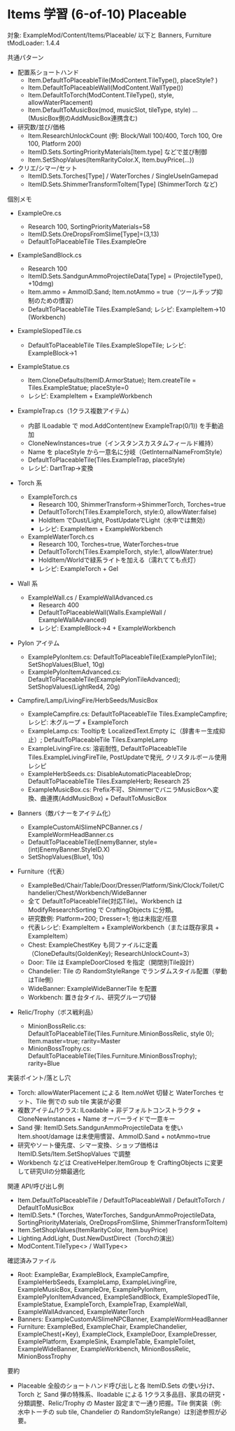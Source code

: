 # Items 学習 (6-of-10) Placeable

対象: ExampleMod/Content/Items/Placeable/ 以下と Banners, Furniture
tModLoader: 1.4.4

共通パターン
- 配置系ショートハンド
  - Item.DefaultToPlaceableTile(ModContent.TileType<Tile>(), placeStyle? )
  - Item.DefaultToPlaceableWall(ModContent.WallType<Wall>())
  - Item.DefaultToTorch(ModContent.TileType<Tile>(), style, allowWaterPlacement)
  - Item.DefaultToMusicBox(mod, musicSlot, tileType, style) …(MusicBox側のAddMusicBox連携含む)
- 研究数/並び/価格
  - Item.ResearchUnlockCount (例: Block/Wall 100/400, Torch 100, Ore 100, Platform 200)
  - ItemID.Sets.SortingPriorityMaterials[Item.type] などで並び制御
  - Item.SetShopValues(ItemRarityColor.X, Item.buyPrice(...))
- クリエ/シマー/セット
  - ItemID.Sets.Torches[Type] / WaterTorches / SingleUseInGamepad
  - ItemID.Sets.ShimmerTransformToItem[Type] (ShimmerTorch など)

個別メモ
- ExampleOre.cs
  - Research 100, SortingPriorityMaterials=58
  - ItemID.Sets.OreDropsFromSlime[Type]=(3,13)
  - DefaultToPlaceableTile Tiles.ExampleOre

- ExampleSandBlock.cs
  - Research 100
  - ItemID.Sets.SandgunAmmoProjectileData[Type] = (ProjectileType<ExampleSandBallGunProjectile>(), +10dmg)
  - Item.ammo = AmmoID.Sand; Item.notAmmo = true（ツールチップ抑制のための慣習）
  - DefaultToPlaceableTile Tiles.ExampleSand; レシピ: ExampleItem→10 (Workbench)

- ExampleSlopedTile.cs
  - DefaultToPlaceableTile Tiles.ExampleSlopeTile; レシピ: ExampleBlock→1

- ExampleStatue.cs
  - Item.CloneDefaults(ItemID.ArmorStatue); Item.createTile = Tiles.ExampleStatue; placeStyle=0
  - レシピ: ExampleItem + ExampleWorkbench

- ExampleTrap.cs（1クラス複数アイテム）
  - 内部 ILoadable で mod.AddContent(new ExampleTrap(0/1)) を手動追加
  - CloneNewInstances=true（インスタンスカスタムフィールド維持）
  - Name を placeStyle から一意名に分岐（GetInternalNameFromStyle）
  - DefaultToPlaceableTile(Tiles.ExampleTrap, placeStyle)
  - レシピ: DartTrap→変換

- Torch 系
  - ExampleTorch.cs
    - Research 100, ShimmerTransform→ShimmerTorch, Torches=true
    - DefaultToTorch(Tiles.ExampleTorch, style:0, allowWater:false)
    - HoldItem でDust/Light, PostUpdateでLight（水中では無効）
    - レシピ: ExampleItem + ExampleWorkbench
  - ExampleWaterTorch.cs
    - Research 100, Torches=true, WaterTorches=true
    - DefaultToTorch(Tiles.ExampleTorch, style:1, allowWater:true)
    - HoldItem/Worldで緑系ライトを加える（濡れてても点灯）
    - レシピ: ExampleTorch + Gel

- Wall 系
  - ExampleWall.cs / ExampleWallAdvanced.cs
    - Research 400
    - DefaultToPlaceableWall(Walls.ExampleWall / ExampleWallAdvanced)
    - レシピ: ExampleBlock→4 + ExampleWorkbench

- Pylon アイテム
  - ExamplePylonItem.cs: DefaultToPlaceableTile(ExamplePylonTile); SetShopValues(Blue1, 10g)
  - ExamplePylonItemAdvanced.cs: DefaultToPlaceableTile(ExamplePylonTileAdvanced); SetShopValues(LightRed4, 20g)

- Campfire/Lamp/LivingFire/HerbSeeds/MusicBox
  - ExampleCampfire.cs: DefaultToPlaceableTile Tiles.ExampleCampfire; レシピ: 木グループ + ExampleTorch
  - ExampleLamp.cs: Tooltipを LocalizedText.Empty に（辞書キー生成抑止）; DefaultToPlaceableTile Tiles.ExampleLamp
  - ExampleLivingFire.cs: 溶岩耐性, DefaultToPlaceableTile Tiles.ExampleLivingFireTile, PostUpdateで発光, クリスタルボール使用レシピ
  - ExampleHerbSeeds.cs: DisableAutomaticPlaceableDrop; DefaultToPlaceableTile Tiles.ExampleHerb; Research 25
  - ExampleMusicBox.cs: Prefix不可、ShimmerでバニラMusicBoxへ変換、曲連携(AddMusicBox) + DefaultToMusicBox

- Banners（敵バナーをアイテム化）
  - ExampleCustomAISlimeNPCBanner.cs / ExampleWormHeadBanner.cs
  - DefaultToPlaceableTile(EnemyBanner, style=(int)EnemyBanner.StyleID.X)
  - SetShopValues(Blue1, 10s)

- Furniture（代表）
  - ExampleBed/Chair/Table/Door/Dresser/Platform/Sink/Clock/Toilet/Chandelier/Chest/Workbench/WideBanner
  - 全て DefaultToPlaceableTile(対応Tile)。Workbench は ModifyResearchSorting で CraftingObjects に分類。
  - 研究数例: Platform=200; Dresser=1; 他は未指定/任意
  - 代表レシピ: ExampleItem + ExampleWorkbench（または既存家具 + ExampleItem）
  - Chest: ExampleChestKey も同ファイルに定義（CloneDefaults(GoldenKey); ResearchUnlockCount=3）
  - Door: Tile は ExampleDoorClosed を指定（開閉別Tile設計）
  - Chandelier: Tile の RandomStyleRange でランダムスタイル配置（挙動はTile側）
  - WideBanner: ExampleWideBannerTile を配置
  - Workbench: 置き台タイル、研究グループ切替

- Relic/Trophy（ボス戦利品）
  - MinionBossRelic.cs: DefaultToPlaceableTile(Tiles.Furniture.MinionBossRelic, style 0); Item.master=true; rarity=Master
  - MinionBossTrophy.cs: DefaultToPlaceableTile(Tiles.Furniture.MinionBossTrophy); rarity=Blue

実装ポイント/落とし穴
- Torch: allowWaterPlacement による Item.noWet 切替と WaterTorches セット、Tile 側での sub tile 実装が必要
- 複数アイテム/1クラス: ILoadable + 非デフォルトコンストラクタ + CloneNewInstances + Name オーバーライドで一意キー
- Sand 弾: ItemID.Sets.SandgunAmmoProjectileData を使い Item.shoot/damage は未使用慣習、AmmoID.Sand + notAmmo=true
- 研究やソート優先度、シマー変換、ショップ価格は ItemID.Sets/Item.SetShopValues で調整
- Workbench などは CreativeHelper.ItemGroup を CraftingObjects に変更して研究UIの分類最適化

関連 API/呼び出し例
- Item.DefaultToPlaceableTile / DefaultToPlaceableWall / DefaultToTorch / DefaultToMusicBox
- ItemID.Sets.* (Torches, WaterTorches, SandgunAmmoProjectileData, SortingPriorityMaterials, OreDropsFromSlime, ShimmerTransformToItem)
- Item.SetShopValues(ItemRarityColor, Item.buyPrice)
- Lighting.AddLight, Dust.NewDustDirect（Torchの演出）
- ModContent.TileType<> / WallType<>

確認済みファイル
- Root: ExampleBar, ExampleBlock, ExampleCampfire, ExampleHerbSeeds, ExampleLamp, ExampleLivingFire, ExampleMusicBox, ExampleOre, ExamplePylonItem, ExamplePylonItemAdvanced, ExampleSandBlock, ExampleSlopedTile, ExampleStatue, ExampleTorch, ExampleTrap, ExampleWall, ExampleWallAdvanced, ExampleWaterTorch
- Banners: ExampleCustomAISlimeNPCBanner, ExampleWormHeadBanner
- Furniture: ExampleBed, ExampleChair, ExampleChandelier, ExampleChest(+Key), ExampleClock, ExampleDoor, ExampleDresser, ExamplePlatform, ExampleSink, ExampleTable, ExampleToilet, ExampleWideBanner, ExampleWorkbench, MinionBossRelic, MinionBossTrophy

要約
- Placeable 全般のショートハンド呼び出しと各 ItemID.Sets の使い分け、Torch と Sand 弾の特殊系、Iloadable による 1クラス多品目、家具の研究・分類調整、Relic/Trophy の Master 設定まで一通り把握。Tile 側実装（例: 水中トーチの sub tile, Chandelier の RandomStyleRange）は別途参照が必要。